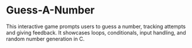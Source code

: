 # Guess-A-Number
This interactive game prompts users to guess a number, tracking attempts and giving feedback. It showcases loops, conditionals, input handling, and random number generation in C.
